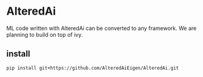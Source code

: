# AlteredAi

 ML code written with  AlteredAi can be converted to any framework. We are planning to build on top of ivy.

## install
``` pip install git+https://github.com/AlteredAiEigen/AlteredAi.git ```
